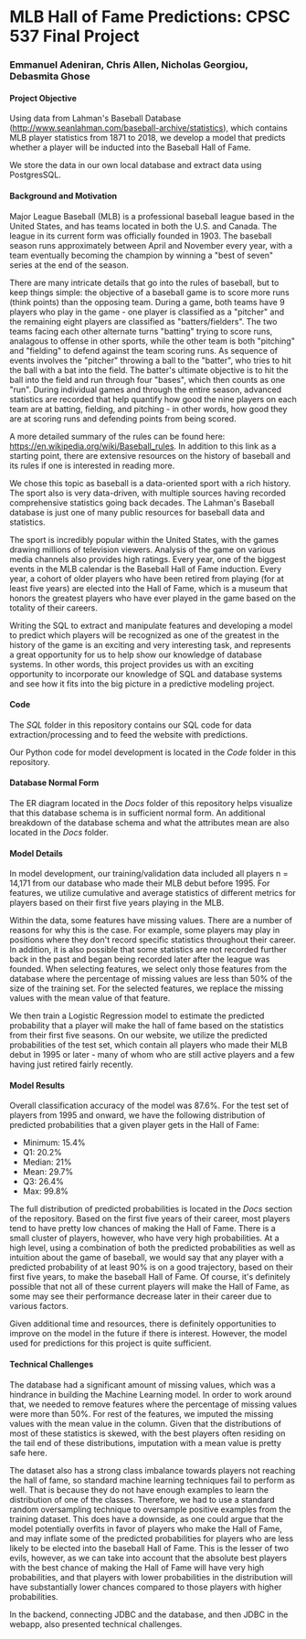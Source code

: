 # MLB Hall of Fame Predictions: CPSC 537 Final Project
### Emmanuel Adeniran, Chris Allen, Nicholas Georgiou, Debasmita Ghose

#### Project Objective

Using data from Lahman's Baseball Database (http://www.seanlahman.com/baseball-archive/statistics), which contains MLB player statistics from 1871 to 2018, we develop a model that predicts whether a player will be inducted into the Baseball Hall of Fame. 

We store the data in our own local database and extract data using PostgresSQL. 

#### Background and Motivation

Major League Baseball (MLB) is a professional baseball league based in the United States, and has teams located in both the U.S. and Canada. The league in its current form was officially founded in 1903. The baseball season runs approximately between April and November every year, with a team eventually becoming the champion by winning a "best of seven" series at the end of the season. 

There are many intricate details that go into the rules of baseball, but to keep things simple: the objective of a baseball game is to score more runs (think points) than the opposing team. During a game, both teams have 9 players who play in the game - one player is classified as a "pitcher" and the remaining eight players are classified as "batters/fielders". The two teams facing each other alternate turns "batting" trying to score runs, analagous to offense in other sports, while the other team is both "pitching" and "fielding" to defend against the team scoring runs. As sequence of events involves the "pitcher" throwing a ball to the "batter", who tries to hit the ball with a bat into the field. The batter's ultimate objective is to hit the ball into the field and run through four "bases", which then counts as one "run".  During individual games and through the entire season, advanced statistics are recorded that help quantify how good the nine players on each team are at batting, fielding, and pitching - in other words, how good they are at scoring runs and defending points from being scored. 

A more detailed summary of the rules can be found here: https://en.wikipedia.org/wiki/Baseball_rules. In addition to this link as a starting point, there are extensive resources on the history of baseball and its rules if one is interested in reading more. 

We chose this topic as baseball is a data-oriented sport with a rich history. The sport also is very data-driven, with multiple sources having recorded comprehensive statistics going back decades. The Lahman's Baseball database is just one of many public resources for baseball data and statistics. 

The sport is incredibly popular within the United States, with the games drawing millions of television viewers. Analysis of the game on various media channels also provides high ratings. Every year, one of the biggest events in the MLB calendar is the Baseball Hall of Fame induction. Every year, a cohort of older players who have been retired from playing (for at least five years) are elected into the Hall of Fame, which is a museum that honors the greatest players who have ever played in the game based on the totality of their careers. 

Writing the SQL to extract and manipulate features and developing a model to predict which players will be recognized as one of the greatest in the history of the game is an exciting and very interesting task, and represents a great opportunity for us to help show our knowledge of database systems. In other words, this project provides us with an exciting opportunity to incorporate our knowledge of SQL and database systems and see how it fits into the big picture in a predictive modeling project. 

#### Code

The *SQL* folder in this repository contains our SQL code for data extraction/processing and to feed the website with predictions. 

Our Python code for model development is located in the *Code* folder in this repository.

#### Database Normal Form

The ER diagram located in the *Docs* folder of this repository helps visualize that this database schema is in sufficient normal form. An additional breakdown of the database schema and what the attributes mean are also located in the *Docs* folder. 

#### Model Details

In model development, our training/validation data included all players n = 14,171 from our database who made their MLB debut before 1995. For features, we utilize cumulative and average statistics of different metrics for players based on their first five years playing in the MLB. 

Within the data, some features have missing values. There are a number of reasons for why this is the case. For example, some players may play in positions where they don't record specific statistics throughout their career. In addition, it is also possible that some statistics are not recorded further back in the past and began being recorded later after the league was founded. When selecting features, we select only those features from the database where the percentage of missing values are less than 50% of the size of the training set. For the selected features, we replace the missing values with the mean value of that feature. 

We then train a Logistic Regression model to estimate the predicted probability that a player will make the hall of fame based on the statistics from their first five seasons. On our website, we utilize the predicted probabilities of the test set, which contain all players who made their MLB debut in 1995 or later - many of whom who are still active players and a few having just retired fairly recently. 

#### Model Results

Overall classification accuracy of the model was 87.6%. For the test set of players from 1995 and onward, we have the following distribution of predicted probabilities that a given player gets in the Hall of Fame:

- Minimum: 15.4%
- Q1: 20.2%
- Median: 21%
- Mean: 29.7%
- Q3: 26.4%
- Max: 99.8%

The full distribution of predicted probabilities is located in the *Docs* section of the repository. Based on the first five years of their career, most players tend to have pretty low chances of making the Hall of Fame. There is a small cluster of players, however, who have very high probabilities. At a high level, using a combination of both the predicted probabilities as well as intuition about the game of baseball, we would say that any player with a predicted probability of at least 90% is on a good trajectory, based on their first five years, to make the baseball Hall of Fame. Of course, it's definitely possible that not all of these current players will make the Hall of Fame, as some may see their performance decrease later in their career due to various factors. 

Given additional time and resources, there is definitely opportunities to improve on the model in the future if there is interest. However, the model used for predictions for this project is quite sufficient.  

#### Technical Challenges

The database had a significant amount of missing values, which was a hindrance in building the Machine Learning model. In order to work around that, we needed to remove features where the percentage of missing values were more than 50%. For rest of the features, we imputed the missing values with the mean value in the column. Given that the distributions of most of these statistics is skewed, with the best players often residing on the tail end of these distributions, imputation with a mean value is pretty safe here. 

The dataset also has a strong class imbalance towards players not reaching the hall of fame, so standard machine learning techniques fail to perform as well. That is because they do not have enough examples to learn the distribution of one of the classes. Therefore, we had to use a standard random oversampling technique to oversample positive examples from the training dataset. This does have a downside, as one could argue that the model potentially overfits in favor of players who make the Hall of Fame, and may inflate some of the predicted probabilities for players who are less likely to be elected into the baseball Hall of Fame. This is the lesser of two evils, however, as we can take into account that the absolute best players with the best chance of making the Hall of Fame will have very high probabilities, and that players with lower probabilities in the distribution will have substantially lower chances compared to those players with higher probabilities. 

In the backend, connecting JDBC and the database, and then JDBC in the webapp, also presented technical challenges. 

